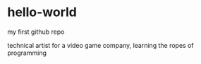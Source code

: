 # hello-world
my first github repo

technical artist for a video game company, learning the ropes of programming
